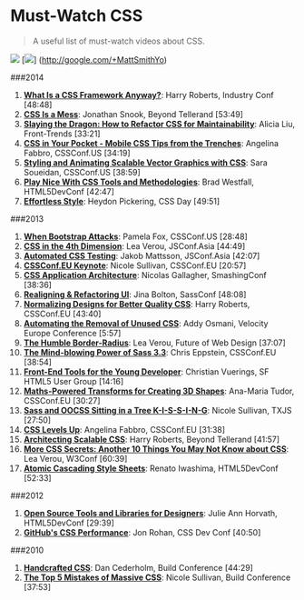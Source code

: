 Must-Watch CSS
==============

> A useful list of must-watch videos about CSS.

[![](http://img.shields.io/badge/follow%20on-Twitter-blue.svg)](http://twitter.com/AllThingsSmitty) [![](http://img.shields.io/badge/follow%20on-Google%2B-red.svg)] (http://google.com/+MattSmithYo)


###2014
1. [**What Is a CSS Framework Anyway?**](https://vimeo.com/95734680): Harry Roberts, Industry Conf [48:48]
1. [**CSS Is a Mess**](https://vimeo.com/99877232): Jonathan Snook, Beyond Tellerand [53:49]
1. [**Slaying the Dragon: How to Refactor CSS for Maintainability**](https://vimeo.com/100501790): Alicia Liu, Front-Trends [33:21]
1. [**CSS in Your Pocket - Mobile CSS Tips from the Trenches**](https://www.youtube.com/watch?v=vBHt61yDO9U&list=PLUS3uVC08ZaqVEGFkl_dS_3FUzILkOIzA): Angelina Fabbro, CSSConf.US [34:19]
1. [**Styling and Animating Scalable Vector Graphics with CSS**](https://www.youtube.com/watch?v=hI9roqOKKO8&list=PLUS3uVC08ZaqVEGFkl_dS_3FUzILkOIzA): Sara Soueidan, CSSConf.US [38:59]
1. [**Play Nice With CSS Tools and Methodologies**](https://www.youtube.com/watch?v=-bZSTMLqf8Q&list=PLUS3uVC08ZaqVEGFkl_dS_3FUzILkOIzA): Brad Westfall, HTML5DevConf [42:47]
1. [**Effortless Style**](http://vimeo.com/101718785): Heydon Pickering, CSS Day [49:51]

###2013
1. [**When Bootstrap Attacks**](https://www.youtube.com/watch?v=xbpnqbM6cRk&list=PLUS3uVC08ZaqVEGFkl_dS_3FUzILkOIzA): Pamela Fox, CSSConf.US [28:48]
1. [**CSS in the 4th Dimension**](https://www.youtube.com/watch?v=NTJUFQmHbvc&list=PLUS3uVC08ZaqVEGFkl_dS_3FUzILkOIzA): Lea Verou, JSConf.Asia [44:49]
1. [**Automated CSS Testing**](https://www.youtube.com/watch?v=2PU6JX4S7zI&list=PLUS3uVC08ZaqVEGFkl_dS_3FUzILkOIzA): Jakob Mattsson, JSConf.Asia [42:07]
1. [**CSSConf.EU Keynote**](https://www.youtube.com/watch?v=ue-Z_HxS3cc&list=PLUS3uVC08ZaqVEGFkl_dS_3FUzILkOIzA): Nicole Sullivan, CSSConf.EU [20:57]
1. [**CSS Application Architecture**](https://vimeo.com/74359951): Nicolas Gallagher, SmashingConf [38:36]
1. [**Realigning & Refactoring UI**](https://www.youtube.com/watch?v=I82ytAWxzrI&list=PLUS3uVC08ZaqVEGFkl_dS_3FUzILkOIzA): Jina Bolton, SassConf [48:08]
1. [**Normalizing Designs for Better Quality CSS**](https://www.youtube.com/watch?v=ldx4ZFxMEeo&list=PLUS3uVC08ZaqVEGFkl_dS_3FUzILkOIzA): Harry Roberts, CSSConf.EU [43:40]
1. [**Automating the Removal of Unused CSS**](https://www.youtube.com/watch?v=833xr1MyE30&list=PLUS3uVC08ZaqVEGFkl_dS_3FUzILkOIzA): Addy Osmani, Velocity Europe Conference [5:57]
1. [**The Humble Border-Radius**](https://www.youtube.com/watch?v=2iFw2GCOPj0&list=PLUS3uVC08ZaqVEGFkl_dS_3FUzILkOIzA): Lea Verou, Future of Web Design [37:07]
1. [**The Mind-blowing Power of Sass 3.3**](https://www.youtube.com/watch?v=-ZJeOJGazgE&list=PLUS3uVC08ZaqVEGFkl_dS_3FUzILkOIzA): Chris Eppstein, CSSConf.EU [38:54]
1. [**Front-End Tools for the Young Developer**](https://www.youtube.com/watch?v=5_nt5qV15po&list=PLUS3uVC08ZaqVEGFkl_dS_3FUzILkOIzA): Christian Vuerings, SF HTML5 User Group [14:16]
1. [**Maths-Powered Transforms for Creating 3D Shapes**](https://www.youtube.com/watch?v=w9HeWBH_kvg&list=PLUS3uVC08ZaqVEGFkl_dS_3FUzILkOIzA): Ana-Maria Tudor, CSSConf.EU [30:27]
1. [**Sass and OOCSS Sitting in a Tree K-I-S-S-I-N-G**](https://vimeo.com/66039168): Nicole Sullivan, TXJS [27:50]
1. [**CSS Levels Up**](https://www.youtube.com/watch?v=UpVj5azI-iI&list=PLUS3uVC08ZaqVEGFkl_dS_3FUzILkOIzA): Angelina Fabbro, CSSConf.EU [31:38]
1. [**Architecting Scalable CSS**](https://vimeo.com/70041549): Harry Roberts, Beyond Tellerand [41:57]
1. [**More CSS Secrets: Another 10 Things You May Not Know about CSS**](https://www.youtube.com/watch?v=3ikye7Qc7Ak&list=PLUS3uVC08ZaqVEGFkl_dS_3FUzILkOIzA): Lea Verou, W3Conf [60:39]
1. [**Atomic Cascading Style Sheets**]( https://www.youtube.com/watch?v=ojj_-6Xiud4): Renato Iwashima, HTML5DevConf [52:33]

###2012
1. [**Open Source Tools and Libraries for Designers**](https://www.youtube.com/watch?v=hFdbE6T9QGc&list=PLUS3uVC08ZaqVEGFkl_dS_3FUzILkOIzA): Julie Ann Horvath, HTML5DevConf [29:39]
1. [**GitHub's CSS Performance**](https://vimeo.com/54990931): Jon Rohan, CSS Dev Conf [40:50]

###2010
1. [**Handcrafted CSS**](https://vimeo.com/17091905): Dan Cederholm, Build Conference [44:29]
1. [**The Top 5 Mistakes of Massive CSS**](https://www.youtube.com/watch?v=j6sAm7CLoCQ): Nicole Sullivan, Build Conference [37:53]

